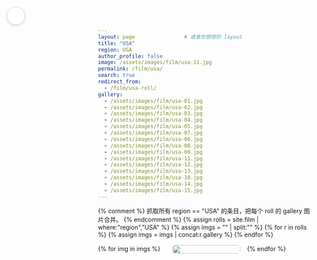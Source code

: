 ```yaml
---
layout: page                # 或者你想用的 layout
title: "USA"
region: USA
author_profile: false
image: /assets/images/film/usa-11.jpg
permalink: /film/usa/
search: true
redirect_from:
  - /film/usa-roll/
gallery:
  - /assets/images/film/usa-01.jpg
  - /assets/images/film/usa-02.jpg
  - /assets/images/film/usa-03.jpg
  - /assets/images/film/usa-04.jpg
  - /assets/images/film/usa-05.jpg
  - /assets/images/film/usa-07.jpg
  - /assets/images/film/usa-06.jpg
  - /assets/images/film/usa-08.jpg
  - /assets/images/film/usa-09.jpg
  - /assets/images/film/usa-11.jpg
  - /assets/images/film/usa-12.jpg
  - /assets/images/film/usa-13.jpg
  - /assets/images/film/usa-10.jpg
  - /assets/images/film/usa-14.jpg
  - /assets/images/film/usa-15.jpg
---
```


<!-- 悬浮返回按钮 -->
<a class="back-btn" href="/film/" title="Back to Film">
  <i class="fas fa-arrow-left"></i>
</a>

<style>
/* —— 隐藏全站框架 —— */
.masthead, .page__footer, .page__sidebar{display:none!important;}

/* —— Masonry 瀑布流 —— */
.masonry{
  column-count:3; column-gap:1rem;
  max-width:960px; margin:1rem auto 2rem;
}
@media(max-width:900px){ .masonry{column-count:2;} }
@media(max-width:600px){ .masonry{column-count:1;} }

.masonry__item{break-inside:avoid;margin-bottom:1rem;}
.masonry__item img{width:100%;display:block;border-radius:6px;object-fit:cover;transition:transform .25s,box-shadow .25s;}
.masonry__item a{text-decoration:none;color:inherit;}

.masonry__item:hover img{transform:scale(1.04);box-shadow:0 8px 16px rgba(0,0,0,.25);}

/* —— 返回按钮样式 —— */
.back-btn{
  position:fixed;top:1rem;left:1rem;z-index:1000;
  width:40px;height:40px;border-radius:50%;
  background:#fff;border:1px solid #ddd;
  display:flex;align-items:center;justify-content:center;
  color:#333;text-decoration:none;
  box-shadow:0 2px 6px rgba(0,0,0,.15);
  transition:transform .2s,background .2s;
}
.back-btn:hover{background:#f5f5f5;transform:scale(1.08);}

/* —— 调整弹窗留白 —— */
.glightbox-container{
  background:rgba(0,0,0,.55)!important;   /* 0.55 越小越透，可改 0.4~0.7 */
}

.gslide-media{
  max-width:60vw !important;   /* 你喜欢的宽度 */
  border-radius:8px;
  box-shadow:0 10px 24px rgba(0,0,0,.35);
}

.gslide-inner{
  display:flex !important;
  align-items:center !important;     /* 垂直居中 */
  justify-content:center !important; /* 水平居中 */
  height:100%; width:100%;
}
</style>

{% comment %}
抓取所有 region == "USA" 的条目，把每个 roll 的 gallery 图片合并。
{% endcomment %}
{% assign rolls = site.film | where:"region","USA" %}
{% assign imgs  = "" | split:"" %}
{% for r in rolls %}
  {% assign imgs = imgs | concat:r.gallery %}
{% endfor %}

<div class="masonry js-gallery">
{% for img in imgs %}
  <div class="masonry__item">
    <a href="{{ img | relative_url }}">
      <img src="{{ img | relative_url }}" alt="">
    </a>
  </div>
{% endfor %}
</div>

<!-- ===== 轻量 GLightbox ===== -->
<link rel="stylesheet" href="https://unpkg.com/glightbox/dist/css/glightbox.min.css">
<script src="https://unpkg.com/glightbox/dist/js/glightbox.min.js"></script>
<script>
/* 初始化：所有 Masonry 里的 <a> 都进 Lightbox */
document.addEventListener('DOMContentLoaded', () => {
  GLightbox({
    selector: '.masonry__item a',
    touchNavigation: true,
    loop: true,
    zoomable: false,          // 不要滚轮缩放
    width: '70vw', height: '75vh',  // 和你前面想要的“弹窗”尺寸一致
    slideEffect: 'zoom'
  });
});
</script>
